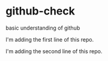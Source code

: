# github-check
basic understanding of github

I'm adding the first line of this repo.

I'm adding the second line of this repo.